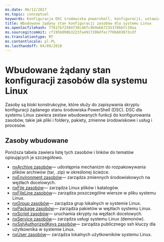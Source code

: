 ```yaml
---
ms.date: 06/12/2017
ms.topic: conceptual
keywords: Konfiguracja DSC środowiska powershell, konfiguracji, ustawienia
title: Wbudowane żądany stan konfiguracji zasobów dla systemu Linux
ms.openlocfilehash: 77617b72584f39c46fc4b9eb67235378bbfc19aa
ms.sourcegitcommit: cf195b090b3223fa4917206dfec7f0b603873cdf
ms.translationtype: MT
ms.contentlocale: pl-PL
ms.lasthandoff: 04/09/2018
---
```

# <a name="built-in-desired-state-configuration-resources-for-linux"></a>Wbudowane żądany stan konfiguracji zasobów dla systemu Linux

Zasoby są bloki konstrukcyjne, które służy do zapisywania skryptu konfiguracji żądanego stanu środowiska PowerShell (DSC). DSC dla systemu Linux zawiera zestaw wbudowanych funkcji do konfigurowania zasobów, takie jak pliki i foldery, pakiety, zmienne środowiskowe i usług i procesów.

## <a name="built-in-resources"></a>Zasoby wbudowane

Poniższa tabela zawiera listę tych zasobów i linków do tematów opisujących je szczegółowo.

* [nxArchive zasobów](lnxArchiveResource.md)— udostępnia mechanizm do rozpakowywania plików archiwów (tar, .zip) w określonej ścieżce.
* [nxEnvironment zasobów](lnxEnvironmentResource.md)— zarządza zmiennych środowiskowych na węzłach docelowych.
* [nxFile zasobów](lnxFileResource.md)— zarządza Linux plików i katalogów.
* [nxFileLine zasobów](lnxFileLineResource.md)— zarządza poszczególne wiersze w pliku systemu Linux.
* [nxGroup zasobów](lnxGroupResource.md)— zarządza grup lokalnych w systemie Linux.
* [nxPackage zasobów](lnxPackageResource.md)— zarządza pakietów w węzłach systemu Linux.
* [nxScript zasobów](lnxScriptResource.md)— uruchamia skrypty na węzłach docelowych.
* [nxService zasobów](lnxServiceResource.md)— zarządza usługi systemu Linux (demonów).
* [nxSshAuthorizedKeys zasobów](lnxSshAuthorizedKeysResource.md)— zarządza publicznego ssh kluczy dla użytkownika w systemie Linux.
* [nxUser zasobów](lnxUserResource.md)— zarządza lokalnych użytkowników systemu Linux.